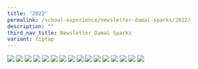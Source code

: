 ```yaml
---
title: "2022"
permalink: /school-experience/newsletter-damai-sparks/2022/
description: ""
third_nav_title: Newsletter Damai Sparks
variant: tiptap
---
```

<a href="/images/DamaiBuzz/2022%20DMP%20SPARKs-page-001.jpeg"><img src="/images/DamaiBuzz/2022%20DMP%20SPARKs-page-001.jpeg"></a>
<a href="/images/DamaiBuzz/2022%20DMP%20SPARKs-page-002.jpeg"><img src="/images/DamaiBuzz/2022%20DMP%20SPARKs-page-002.jpeg"></a>
<a href="/images/DamaiBuzz/2022%20DMP%20SPARKs-page-003.jpeg"><img src="/images/DamaiBuzz/2022%20DMP%20SPARKs-page-003.jpeg"></a>
<a href="/images/DamaiBuzz/2022%20DMP%20SPARKs-page-004.jpeg"><img src="/images/DamaiBuzz/2022%20DMP%20SPARKs-page-004.jpeg"></a>
<a href="/images/DamaiBuzz/2022%20DMP%20SPARKs-page-005.jpeg"><img src="/images/DamaiBuzz/2022%20DMP%20SPARKs-page-005.jpeg"></a>
<a href="/images/DamaiBuzz/2022%20DMP%20SPARKs-page-006.jpeg"><img src="/images/DamaiBuzz/2022%20DMP%20SPARKs-page-006.jpeg"></a>
<a href="/images/DamaiBuzz/2022%20DMP%20SPARKs-page-007.jpeg"><img src="/images/DamaiBuzz/2022%20DMP%20SPARKs-page-007.jpeg"></a>
<a href="/images/DamaiBuzz/2022%20DMP%20SPARKs-page-008.jpeg"><img src="/images/DamaiBuzz/2022%20DMP%20SPARKs-page-008.jpeg"></a>
<a href="/images/DamaiBuzz/2022/2022%20DMP22%20SPARKs_2_1.jpg"><img src="/images/DamaiBuzz/2022/2022%20DMP22%20SPARKs_2_1.jpg"></a>
<a href="/images/DamaiBuzz/2022/2022%20DMP22%20SPARKs_2_2.jpg"><img src="/images/DamaiBuzz/2022/2022%20DMP22%20SPARKs_2_2.jpg"></a>
<a href="/images/DamaiBuzz/2022/2022%20DMP22%20SPARKs_2_3.jpg"><img src="/images/DamaiBuzz/2022/2022%20DMP22%20SPARKs_2_3.jpg"></a>
<a href="/images/DamaiBuzz/2022/2022%20DMP22%20SPARKs_2_4.jpg"><img src="/images/DamaiBuzz/2022/2022%20DMP22%20SPARKs_2_4.jpg"></a>
<a href="/images/DamaiBuzz/2022/2022%20DMP22%20SPARKs_2_5.jpg"><img src="/images/DamaiBuzz/2022/2022%20DMP22%20SPARKs_2_5.jpg"></a>
<a href="/images/DamaiBuzz/2022/2022%20DMP22%20SPARKs_2_6.jpg"><img src="/images/DamaiBuzz/2022/2022%20DMP22%20SPARKs_2_6.jpg"></a>
<a href="/images/DamaiBuzz/2022/2022%20DMP22%20SPARKs_2_7.jpg"><img src="/images/DamaiBuzz/2022/2022%20DMP22%20SPARKs_2_7.jpg"></a>
<a href="/images/DamaiBuzz/2022/2022%20DMP22%20SPARKs_2_8.jpg"><img src="/images/DamaiBuzz/2022/2022%20DMP22%20SPARKs_2_8.jpg"></a>